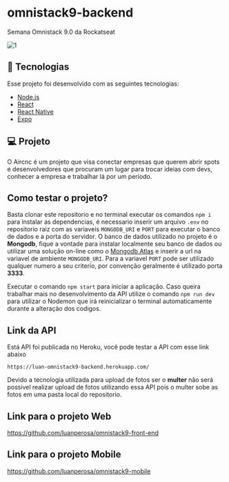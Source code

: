 # omnistack9-backend
Semana Omnistack 9.0 da Rockatseat

![1](https://user-images.githubusercontent.com/50602816/68897299-fedaac80-070b-11ea-8d71-f2a9b7f37f1c.gif)

## :rocket: Tecnologias

Esse projeto foi desenvolvido com as seguintes tecnologias:

- [Node.js](https://nodejs.org/en/)
- [React](https://reactjs.org)
- [React Native](https://facebook.github.io/react-native/)
- [Expo](https://expo.io/)

## 💻 Projeto

O Aircnc é um projeto que visa conectar empresas que querem abrir spots e desenvolvedores que procuram um lugar para trocar ideias com devs, conhecer a empresa e trabalhar lá por um período.

## Como testar o projeto?

Basta clonar este repositorio e no terminal executar os comandos `npm i` para instalar as dependencias, é necessario inserir um arquivo `.env` no repositorio raiz com as variaveis `MONGODB_URI` e `PORT` para executar o banco de dados e a porta do servidor. O banco de dados utilizado no projeto é o <strong>Mongodb</strong>, fique a vontade para instalar localmente seu banco de dados ou utilizar uma solução on-line como o [Mongodb Atlas](https://www.mongodb.com/cloud/atlas) e inserir a url na variavel de ambiente `MONGODB_URI`. Para a variavel `PORT` pode ser utilizado qualquer numero a seu criterio, por convenção geralmente é utilizado porta <strong>3333</strong>.

Executar o comando `npm start` para iniciar a aplicação. Caso queira trabalhar mais no desenvolvimento da API utilize o comando `npm run dev` para utilizar o Nodemon que irá reinicializar o terminal automaticamente durante a alteração dos codigos. 

## Link da API

Está API foi publicada no Heroku, você pode testar a API com esse link abaixo

`https://luan-omnistack9-backend.herokuapp.com/`

Devido a tecnologia utilizada para upload de fotos ser o <strong>multer</strong> não será possivel realizar upload de fotos utilizando essa API pois o multer sobe as fotos em uma pasta local do repositorio. 

## Link para o projeto Web

https://github.com/luanperosa/omnistack9-front-end

## Link para o projeto Mobile

https://github.com/luanperosa/omnistack9-mobile
